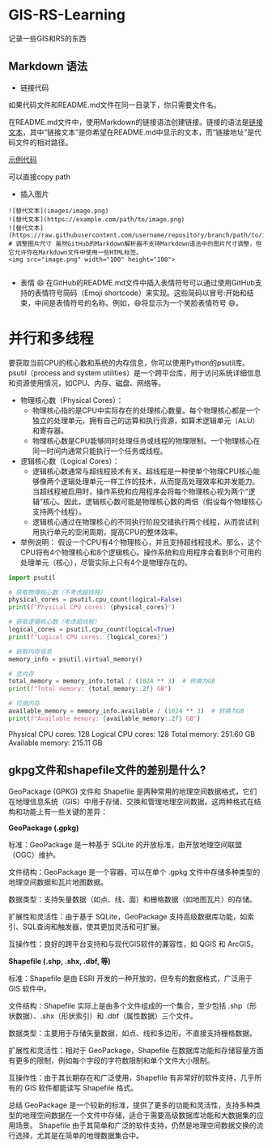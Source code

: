# GIS-RS-Learning
记录一些GIS和RS的东西

## Markdown 语法

- 链接代码

如果代码文件和README.md文件在同一目录下，你只需要文件名。

在README.md文件中，使用Markdown的链接语法创建链接。链接的语法是[链接文本](链接地址)，其中“链接文本”是你希望在README.md中显示的文本，而“链接地址”是代码文件的相对路径。

[示例代码](src/example.py)

可以直接copy path

- 插入图片
```
![替代文本](images/image.png)
![替代文本](https://example.com/path/to/image.png)
![替代文本](https://raw.githubusercontent.com/username/repository/branch/path/to/image.png)
# 调整图片尺寸 虽然GitHub的Markdown解析器不支持Markdown语法中的图片尺寸调整，但它允许你在Markdown文件中使用一些HTML标签。
<img src="image.png" width="100" height="100">


```
- 表情 :smile:
在GitHub的README.md文件中插入表情符号可以通过使用GitHub支持的表情符号简码（Emoji shortcode）来实现。这些简码以冒号:开始和结束，中间是表情符号的名称。例如，:smile:将显示为一个笑脸表情符号 😄。
# 并行和多线程
要获取当前CPU的核心数和系统的内存信息，你可以使用Python的psutil库。psutil（process and system utilities）是一个跨平台库，用于访问系统详细信息和资源使用情况，如CPU、内存、磁盘、网络等。
- 物理核心数（Physical Cores）：
  - 物理核心指的是CPU中实际存在的处理核心数量。每个物理核心都是一个独立的处理单元，拥有自己的运算和执行资源，如算术逻辑单元（ALU）和寄存器。
  - 物理核心数是CPU能够同时处理任务或线程的物理限制。一个物理核心在同一时间内通常只能执行一个任务或线程。
- 逻辑核心数（Logical Cores）：
  - 逻辑核心数通常与超线程技术有关。超线程是一种使单个物理CPU核心能够像两个逻辑处理单元一样工作的技术，从而提高处理效率和并发能力。
当超线程被启用时，操作系统和应用程序会将每个物理核心视为两个“逻辑”核心。因此，逻辑核心数可能是物理核心数的两倍（假设每个物理核心支持两个线程）。
  - 逻辑核心通过在物理核心的不同执行阶段交错执行两个线程，从而尝试利用执行单元的空闲周期，提高CPU的整体效率。
- 举例说明：
假设一个CPU有4个物理核心，并且支持超线程技术。那么，这个CPU将有4个物理核心和8个逻辑核心。操作系统和应用程序会看到8个可用的处理单元（核心），尽管实际上只有4个是物理存在的。
```python
import psutil

# 获取物理核心数（不考虑超线程）
physical_cores = psutil.cpu_count(logical=False)
print(f"Physical CPU cores: {physical_cores}")

# 获取逻辑核心数（考虑超线程）
logical_cores = psutil.cpu_count(logical=True)
print(f"Logical CPU cores: {logical_cores}")

# 获取内存信息
memory_info = psutil.virtual_memory()

# 总内存
total_memory = memory_info.total / (1024 ** 3)  # 转换为GB
print(f"Total memory: {total_memory:.2f} GB")

# 可用内存
available_memory = memory_info.available / (1024 ** 3)  # 转换为GB
print(f"Available memory: {available_memory:.2f} GB")


```
Physical CPU cores: 128
Logical CPU cores: 128
Total memory: 251.60 GB
Available memory: 215.11 GB
## gkpg文件和shapefile文件的差别是什么?
GeoPackage (GPKG) 文件和 Shapefile 是两种常用的地理空间数据格式，它们在地理信息系统（GIS）中用于存储、交换和管理地理空间数据。这两种格式在结构和功能上有一些关键的差异：

**GeoPackage (.gpkg)**

标准：GeoPackage 是一种基于 SQLite 的开放标准，由开放地理空间联盟（OGC）维护。

文件结构：GeoPackage 是一个容器，可以在单个 .gpkg 文件中存储多种类型的地理空间数据和瓦片地图数据。

数据类型：支持矢量数据（如点、线、面）和栅格数据（如地图瓦片）的存储。

扩展性和灵活性：由于基于 SQLite，GeoPackage 支持高级数据库功能，如索引、SQL查询和触发器，使其更加灵活和可扩展。

互操作性：良好的跨平台支持和与现代GIS软件的兼容性，如 QGIS 和 ArcGIS。

**Shapefile (.shp, .shx, .dbf, 等)**

标准：Shapefile 是由 ESRI 开发的一种开放的，但专有的数据格式，广泛用于 GIS 软件中。

文件结构：Shapefile 实际上是由多个文件组成的一个集合，至少包括 .shp（形状数据）、.shx（形状索引）和 .dbf（属性数据）三个文件。

数据类型：主要用于存储矢量数据，如点、线和多边形。不直接支持栅格数据。

扩展性和灵活性：相对于 GeoPackage，Shapefile 在数据库功能和存储容量方面有更多的限制，例如每个字段的字符数限制和单个文件大小限制。

互操作性：由于其长期存在和广泛使用，Shapefile 有非常好的软件支持，几乎所有的 GIS 软件都能读写 Shapefile 格式。

总结
GeoPackage 是一个较新的标准，提供了更多的功能和灵活性，支持多种类型的地理空间数据在一个文件中存储，适合于需要高级数据库功能和大数据集的应用场景。
Shapefile 由于其简单和广泛的软件支持，仍然是地理空间数据交换的流行选择，尤其是在简单的地理数据集合中。
